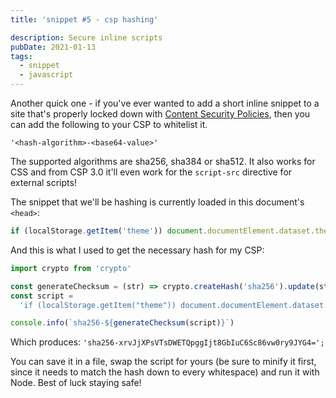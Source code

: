 ```yaml
---
title: 'snippet #5 - csp hashing'

description: Secure inline scripts
pubDate: 2021-01-13
tags:
  - snippet
  - javascript
---
```


Another quick one - if you've ever wanted to add a short inline snippet to a
site that's properly locked down with [Content Security Policies](https://developer.mozilla.org/en-US/docs/Web/HTTP/Headers/Content-Security-Policy/), then you can add the following to your CSP to whitelist it.

```
'<hash-algorithm>-<base64-value>'
```

The supported algorithms are sha256, sha384 or sha512. It also works for CSS and from
CSP 3.0 it'll even work for the `script-src` directive for external scripts!

The snippet that we'll be hashing is currently loaded in this document's `<head>`:

```js
if (localStorage.getItem('theme')) document.documentElement.dataset.theme = localStorage.getItem('theme')
```

And this is what I used to get the necessary hash for my CSP:

```js
import crypto from 'crypto'

const generateChecksum = (str) => crypto.createHash('sha256').update(str, 'utf8').digest('base64')
const script =
  'if (localStorage.getItem("theme")) document.documentElement.dataset.theme = localStorage.getItem("theme")'

console.info(`sha256-${generateChecksum(script)}`)
```

Which produces: `'sha256-xrvJjXPsVTsDWETQpggIjt8GbIuC6Sc86vw0ry9JYG4=';`

You can save it in a file, swap the script for yours (be sure to minify it first,
since it needs to match the hash down to every whitespace) and run it with Node.
Best of luck staying safe!
